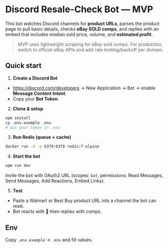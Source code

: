 # Discord Resale-Check Bot — MVP

This bot watches Discord channels for **product URLs**, parses the product page to pull basic details, checks **eBay SOLD comps**, and replies with an embed that includes median sold price, volume, and **estimated profit**.

> MVP uses lightweight scraping for eBay sold comps. For production, switch to official eBay APIs and add rate limiting/backoff per domain.

## Quick start

1) **Create a Discord Bot**
- https://discord.com/developers → New Application → Bot → enable **Message Content Intent**.
- Copy your **Bot Token**.

2) **Clone & setup**
```bash
npm install
cp .env.example .env
# put your token in .env
```

3) **Run Redis (queue + cache)**
```bash
docker run -d -p 6379:6379 redis:7-alpine
```

4) **Start the bot**
```bash
npm run dev
```
Invite the bot with OAuth2 URL (scopes: `bot`, permissions: Read Messages, Send Messages, Add Reactions, Embed Links).

5) **Test**
- Paste a Walmart or Best Buy product URL into a channel the bot can read.
- Bot reacts with 🧮 then replies with comps.

## Env
Copy `.env.example` → `.env` and fill values.
